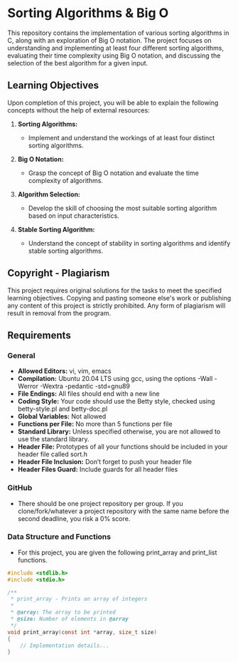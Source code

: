 # Sorting Algorithms & Big O

This repository contains the implementation of various sorting algorithms in C, along with an exploration of Big O notation. The project focuses on understanding and implementing at least four different sorting algorithms, evaluating their time complexity using Big O notation, and discussing the selection of the best algorithm for a given input.

## Learning Objectives

Upon completion of this project, you will be able to explain the following concepts without the help of external resources:

1. **Sorting Algorithms:**
   - Implement and understand the workings of at least four distinct sorting algorithms.

2. **Big O Notation:**
   - Grasp the concept of Big O notation and evaluate the time complexity of algorithms.

3. **Algorithm Selection:**
   - Develop the skill of choosing the most suitable sorting algorithm based on input characteristics.

4. **Stable Sorting Algorithm:**
   - Understand the concept of stability in sorting algorithms and identify stable sorting algorithms.

## Copyright - Plagiarism

This project requires original solutions for the tasks to meet the specified learning objectives. Copying and pasting someone else's work or publishing any content of this project is strictly prohibited. Any form of plagiarism will result in removal from the program.

## Requirements

### General

- **Allowed Editors:** vi, vim, emacs
- **Compilation:** Ubuntu 20.04 LTS using gcc, using the options -Wall -Werror -Wextra -pedantic -std=gnu89
- **File Endings:** All files should end with a new line
- **Coding Style:** Your code should use the Betty style, checked using betty-style.pl and betty-doc.pl
- **Global Variables:** Not allowed
- **Functions per File:** No more than 5 functions per file
- **Standard Library:** Unless specified otherwise, you are not allowed to use the standard library.
- **Header File:** Prototypes of all your functions should be included in your header file called sort.h
- **Header File Inclusion:** Don’t forget to push your header file
- **Header Files Guard:** Include guards for all header files

### GitHub

- There should be one project repository per group. If you clone/fork/whatever a project repository with the same name before the second deadline, you risk a 0% score.

### Data Structure and Functions

- For this project, you are given the following print_array and print_list functions.

```c
#include <stdlib.h>
#include <stdio.h>

/**
 * print_array - Prints an array of integers
 *
 * @array: The array to be printed
 * @size: Number of elements in @array
 */
void print_array(const int *array, size_t size)
{
    // Implementation details...
}

